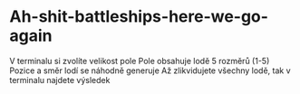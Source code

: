 # Ah-shit-battleships-here-we-go-again

V terminalu si zvolíte velikost pole
Pole obsahuje lodě 5 rozměrů (1-5)
Pozice a směr lodí se náhodně generuje
Až zlikvidujete všechny lodě, tak v terminalu najdete výsledek
